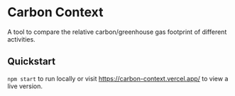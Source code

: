 # Carbon Context

A tool to compare the relative carbon/greenhouse gas footprint of different activities.

## Quickstart

``npm start`` to run locally or visit https://carbon-context.vercel.app/ to view a live version.